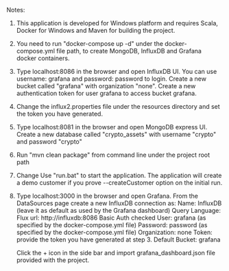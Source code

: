 Notes: 

1. This application is developed for Windows platform and requires Scala, Docker for Windows and Maven for building the project.
2. You need to run "docker-compose up -d" under the docker-compose.yml file path, to create MongoDB, InfluxDB and Grafana docker containers.
3. Type localhost:8086 in the browser and open InfluxDB UI. You can use username: grafana and password: password to login. 
Create a new bucket called "grafana" with organization "none". Create a new authentication token for user grafana to access bucket grafana.
4. Change the influx2.properties file under the resources directory and set the token you have generated.
5. Type localhost:8081 in the browser and open MongoDB express UI. Create a new database called "crypto_assets" with username "crypto" and password "crypto"
6. Run "mvn clean package" from command line under the project root path
7. Change Use "run.bat" to start the application. The application will create a demo customer if you prove --createCustomer option on the initial run. 
8. Type localhost:3000 in the browser and open Grafana. From the DataSources page create a new InfluxDB connection as:
    Name: InfluxDB (leave it as default as used by the Grafana dashboard)
    Query Language: Flux
    url: http://influxdb:8086 
    Basic Auth checked
    User: grafana (as specified by the docker-compose.yml file)
    Password: password (as specified by the docker-compose.yml file)
    Organization: none
    Token: provide the token you have generated at step 3.
    Default Bucket: grafana
    
    Click the + icon in the side bar and import grafana_dashboard.json file provided with the project.    
